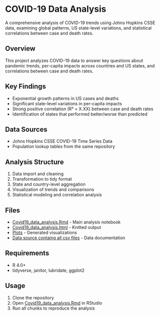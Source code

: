 # COVID-19 Data Analysis

A comprehensive analysis of COVID-19 trends using Johns Hopkins CSSE data, examining global patterns, US state-level variations, and statistical correlations between case and death rates.

## Overview
This project analyzes COVID-19 data to answer key questions about pandemic trends, per-capita impacts across countries and US states, and correlations between case and death rates.

## Key Findings
- Exponential growth patterns in US cases and deaths
- Significant state-level variations in per-capita impacts
- Strong positive correlation (R² = X.XX) between case and death rates
- Identification of states that performed better/worse than predicted

## Data Sources
- Johns Hopkins CSSE COVID-19 Time Series Data
- Population lookup tables from the same repository

## Analysis Structure
1. Data import and cleaning
2. Transformation to tidy format
3. State and country-level aggregation
4. Visualization of trends and comparisons
5. Statistical modeling and correlation analysis

## Files
- [Covid19_data_analysis.Rmd](Covid19_data_analysis.Rmd) - Main analysis notebook
- [Covid19_data_analysis.html](Covid19_data_analysis.html) - Knitted output
- [Plots](Plots) - Generated visualizations
- [Data source containg all csv files](https://github.com/CSSEGISandData/COVID-19/tree/master/csse_covid_19_data/csse_covid_19_time_series) - Data documentation

## Requirements
- R 4.0+
- tidyverse, janitor, lubridate, ggplot2

## Usage
1. Clone the repository
2. Open [Covid19_data_analysis.Rmd](Covid19_data_analysis.Rmd) in RStudio
3. Run all chunks to reproduce the analysis


